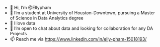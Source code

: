 - 👋 Hi, I’m @Ellypham
- 🌱 I’m a student at University of Houston-Downtown, pursuing a Master of Science in Data Analytics degree 
- 👀 I love data
- 💞️ I’m open to chat about data and looking for collaboration for any DA Projects
- 📫 Reach me via https://www.linkedin.com/in/elly-pham-15018193/ 

<!---
Ellypham92/Ellypham92 is a ✨ special ✨ repository because its `README.md` (this file) appears on your GitHub profile.
You can click the Preview link to take a look at your changes.
--->
